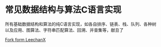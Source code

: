 # 常见数据结构与算法C语言实现
所有基础数据结构和算法的纯C语言实现，如各自排序、链表、栈、队列、各种树以及应用、图算法、字符串匹配算法、回溯、并查集等，献丑了


[Fork form LeechanX](https://github.com/LeechanX/Data-Structures-and-Algorithms-in-C)
